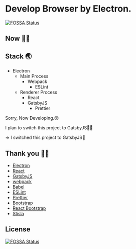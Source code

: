 # Develop Browser by Electron.
[![FOSSA Status](https://app.fossa.com/api/projects/git%2Bgithub.com%2Fhuuyafwww%2Fharver.svg?type=shield)](https://app.fossa.com/projects/git%2Bgithub.com%2Fhuuyafwww%2Fharver?ref=badge_shield)


## Now 👨‍💻

## Stack 🌏

- Electron
    - Main Process
        - Webpack
            - ESLint
    - Renderer Process
        - React
        - GatsbyJS
            - Prettier

Sorry, Now Developing.😢

I plan to switch this project to GatsbyJS💁‍♂️

=> I switched this project to GatsbyJS🎉

## Thank you 🙇‍♂️

- [Electron](https://www.electronjs.org/)
- [React](https://ja.reactjs.org/)
- [GatsbyJS](https://www.gatsbyjs.org/)
- [webpack](https://webpack.js.org/)
- [Babel](https://babeljs.io/)
- [ESLint](https://eslint.org/)
- [Prettier](https://prettier.io/)
- [Bootstrap](https://getbootstrap.com/)
- [React Bootstrap](https://react-bootstrap.github.io/)
- [Stisla](https://getstisla.com/)



## License
[![FOSSA Status](https://app.fossa.com/api/projects/git%2Bgithub.com%2Fhuuyafwww%2Fharver.svg?type=large)](https://app.fossa.com/projects/git%2Bgithub.com%2Fhuuyafwww%2Fharver?ref=badge_large)